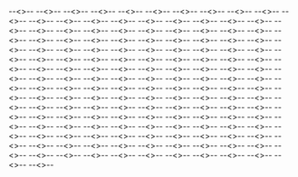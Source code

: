 --<>--
--<>--
--<>--
--<>--
--<>--
--<>--
--<>--
--<>--
--<>--
--<>--
--<>--
--<>--
--<>--
--<>--
--<>--
--<>--
--<>--
--<>--
--<>--
--<>--
--<>--
--<>--
--<>--
--<>--
--<>--
--<>--
--<>--
--<>--
--<>--
--<>--
--<>--
--<>--
--<>--
--<>--
--<>--
--<>--
--<>--
--<>--
--<>--
--<>--
--<>--
--<>--
--<>--
--<>--
--<>--
--<>--
--<>--
--<>--
--<>--
--<>--
--<>--
--<>--
--<>--
--<>--
--<>--
--<>--
--<>--
--<>--
--<>--
--<>--
--<>--
--<>--
--<>--
--<>--
--<>--
--<>--
--<>--
--<>--
--<>--
--<>--
--<>--
--<>--
--<>--
--<>--
--<>--
--<>--
--<>--
--<>--
--<>--
--<>--
--<>--
--<>--
--<>--
--<>--
--<>--
--<>--
--<>--
--<>--
--<>--
--<>--
--<>--
--<>--
--<>--
--<>--
--<>--
--<>--
--<>--
--<>--
--<>--
--<>--
--<>--
--<>--
--<>--
--<>--
--<>--
--<>--
--<>--
--<>--
--<>--
--<>--
--<>--
--<>--
--<>--
--<>--
--<>--
--<>--
--<>--
--<>--
--<>--
--<>--
--<>--
--<>--
--<>--
--<>--
--<>--
--<>--
--<>--
--<>--
--<>--
--<>--
--<>--
--<>--
--<>--
--<>--
--<>--
--<>--
--<>--
--<>--
--<>--
--<>--
--<>--
--<>--
--<>--
--<>--
--<>--
--<>--
--<>--
--<>--
--<>--
--<>--
--<>--
--<>--
--<>--
--<>--
--<>--
--<>--
--<>--
--<>--
--<>--
--<>--
--<>--
--<>--
